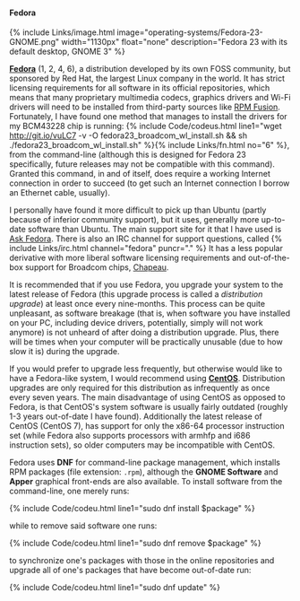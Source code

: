 #### Fedora
{% include Links/image.html image="operating-systems/Fedora-23-GNOME.png" width="1130px" float="none" description="Fedora 23 with its default desktop, GNOME 3" %}

[**Fedora**](https://getfedora.org/) (1, 2, 4, 6), a distribution developed by its own FOSS community, but sponsored by Red Hat, the largest Linux company in the world. It has strict licensing requirements for all software in its official repositories, which means that many proprietary multimedia codecs, graphics drivers and Wi-Fi drivers will need to be installed from third-party sources like [RPM Fusion](http://rpmfusion.org/). Fortunately, I have found one method that manages to install the drivers for my BCM43228 chip is running: {% include Code/codeus.html line1="wget http://git.io/vuLC7 -v -O fedora23_broadcom_wl_install.sh && sh ./fedora23_broadcom_wl_install.sh" %}{% include Links/fn.html no="6" %}, from the command-line (although this is designed for Fedora 23 specifically, future releases may not be compatible with this command). Granted this command, in and of itself, does require a working Internet connection in order to succeed (to get such an Internet connection I borrow an Ethernet cable, usually).

I personally have found it more difficult to pick up than Ubuntu (partly because of inferior community support), but it uses, generally more up-to-date software than Ubuntu. The main support site for it that I have used is [Ask Fedora](https://ask.fedoraproject.org/). There is also an IRC channel for support questions, called {% include Links/irc.html channel="fedora" puncr="." %} It has a less popular derivative with more liberal software licensing requirements and out-of-the-box support for Broadcom chips, [Chapeau](http://chapeaulinux.org/).

It is recommended that if you use Fedora, you upgrade your system to the latest release of Fedora (this upgrade process is called a *distribution upgrade*) at least once every nine-months. This process can be quite unpleasant, as software breakage (that is, when software you have installed on your PC, including device drivers, potentially, simply will not work anymore) is not unheard of after doing a distribution upgrade. Plus, there will be times when your computer will be practically unusable (due to how slow it is) during the upgrade.

If you would prefer to upgrade less frequently, but otherwise would like to have a Fedora-like system, I would recommend using [**CentOS**](https://centos.org). Distribution upgrades are only required for this distribution as infrequently as once every seven years. The main disadvantage of using CentOS as opposed to Fedora, is that CentOS's system software is usually fairly outdated (roughly 1-3 years out-of-date I have found). Additionally the latest release of CentOS (CentOS 7), has support for only the x86-64 processor instruction set (while Fedora also supports processors with armhfp and i686 instruction sets), so older computers may be incompatible with CentOS.

Fedora uses **DNF** for command-line package management, which installs RPM packages (file extension: `.rpm`), although the **GNOME Software** and **Apper** graphical front-ends are also available. To install software from the command-line, one merely runs:

{% include Code/codeu.html line1="sudo dnf install $package" %}

while to remove said software one runs:

{% include Code/codeu.html line1="sudo dnf remove $package" %}

to synchronize one's packages with those in the online repositories and upgrade all of one's packages that have become out-of-date run:

{% include Code/codeu.html line1="sudo dnf update" %}
